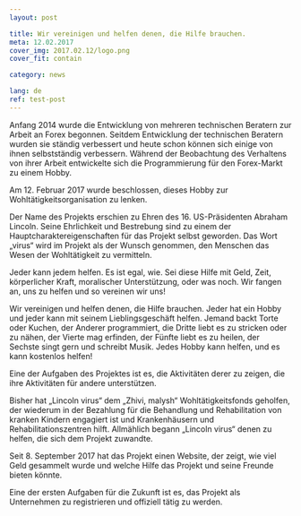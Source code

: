 ```yaml
---
layout: post

title: Wir vereinigen und helfen denen, die Hilfe brauchen.
meta: 12.02.2017
cover_img: 2017.02.12/logo.png
cover_fit: contain

category: news

lang: de
ref: test-post
---
```


Anfang 2014 wurde die Entwicklung von mehreren technischen Beratern zur Arbeit an Forex begonnen.
Seitdem Entwicklung der technischen Beratern wurden sie ständig verbessert und heute schon können sich einige von ihnen selbstständig verbessern.
Während der Beobachtung des Verhaltens von ihrer Arbeit entwickelte sich die Programmierung für den Forex-Markt zu einem Hobby.

Am 12. Februar 2017 wurde beschlossen, dieses Hobby zur Wohltätigkeitsorganisation zu lenken.

Der Name des Projekts erschien zu Ehren des 16. US-Präsidenten Abraham Lincoln.
Seine Ehrlichkeit und Bestrebung sind zu einem der Hauptcharaktereigenschaften für das Projekt selbst geworden.
Das Wort „virus“ wird im Projekt als der Wunsch genommen, den Menschen das Wesen der Wohltätigkeit zu vermitteln.

Jeder kann jedem helfen.
Es ist egal, wie.
Sei diese Hilfe mit Geld, Zeit, körperlicher Kraft, moralischer Unterstützung, oder was noch.
Wir fangen an, uns zu helfen und so vereinen wir uns!

Wir vereinigen und helfen denen, die Hilfe brauchen.
Jeder hat ein Hobby und jeder kann mit seinem Lieblingsgeschäft helfen.
Jemand backt Torte oder Kuchen, der Anderer programmiert, die Dritte liebt es zu stricken oder zu nähen, der Vierte mag erfinden, der Fünfte liebt es zu heilen, der Sechste singt gern und schreibt Musik.
Jedes Hobby kann helfen, und es kann kostenlos helfen!

Eine der Aufgaben des Projektes ist es, die Aktivitäten derer zu zeigen, die ihre Aktivitäten für andere unterstützen.

Bisher hat „Lincoln virus“ dem „Zhivi, malysh“ Wohltätigkeitsfonds geholfen, der wiederum in der Bezahlung für die Behandlung und Rehabilitation von kranken Kindern engagiert ist und Krankenhäusern und Rehabilitationszentren hilft.
Allmählich begann „Lincoln virus“ denen zu helfen, die sich dem Projekt zuwandte.

Seit 8. September 2017 hat das Projekt einen Website, der zeigt, wie viel Geld gesammelt wurde und welche Hilfe das Projekt und seine Freunde bieten könnte.

Eine der ersten Aufgaben für die Zukunft ist es, das Projekt als Unternehmen zu registrieren und offiziell tätig zu werden.



